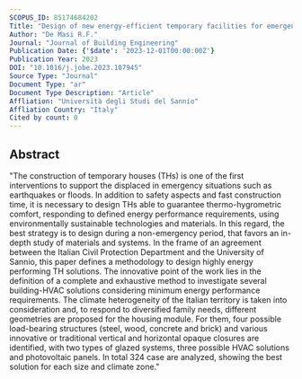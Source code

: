```yaml
---
SCOPUS_ID: 85174684202
Title: "Design of new energy-efficient temporary facilities for emergency housing: An Italian case"
Author: "De Masi R.F."
Journal: "Journal of Building Engineering"
Publication Date: {'$date': '2023-12-01T00:00:00Z'}
Publication Year: 2023
DOI: "10.1016/j.jobe.2023.107945"
Source Type: "Journal"
Document Type: "ar"
Document Type Description: "Article"
Affliation: "Università degli Studi del Sannio"
Affliation Country: "Italy"
Cited by count: 0
---
```


## Abstract
"The construction of temporary houses (THs) is one of the first interventions to support the displaced in emergency situations such as earthquakes or floods. In addition to safety aspects and fast construction time, it is necessary to design THs able to guarantee thermo-hygrometric comfort, responding to defined energy performance requirements, using environmentally sustainable technologies and materials. In this regard, the best strategy is to design during a non-emergency period, that favors an in-depth study of materials and systems. In the frame of an agreement between the Italian Civil Protection Department and the University of Sannio, this paper defines a methodology to design highly energy performing TH solutions. The innovative point of the work lies in the definition of a complete and exhaustive method to investigate several building-HVAC solutions considering minimum energy performance requirements. The climate heterogeneity of the Italian territory is taken into consideration and, to respond to diversified family needs, different geometries are proposed for the housing module. For them, four possible load-bearing structures (steel, wood, concrete and brick) and various innovative or traditional vertical and horizontal opaque closures are identified, with two types of glazed systems, three possible HVAC solutions and photovoltaic panels. In total 324 case are analyzed, showing the best solution for each size and climate zone."
